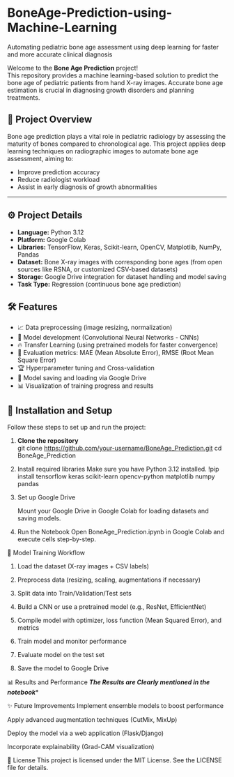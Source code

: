 # BoneAge-Prediction-using-Machine-Learning
Automating pediatric bone age assessment using deep learning for faster and more accurate clinical diagnosis

Welcome to the **Bone Age Prediction** project!  
This repository provides a machine learning-based solution to predict the bone age of pediatric patients from hand X-ray images. Accurate bone age estimation is crucial in diagnosing growth disorders and planning treatments.

## 📌 Project Overview

Bone age prediction plays a vital role in pediatric radiology by assessing the maturity of bones compared to chronological age. This project applies deep learning techniques on radiographic images to automate bone age assessment, aiming to:

- Improve prediction accuracy
- Reduce radiologist workload
- Assist in early diagnosis of growth abnormalities

---

## ⚙️ Project Details

- **Language:** Python 3.12
- **Platform:** Google Colab
- **Libraries:** TensorFlow, Keras, Scikit-learn, OpenCV, Matplotlib, NumPy, Pandas
- **Dataset:** Bone X-ray images with corresponding bone ages (from open sources like RSNA, or customized CSV-based datasets)
- **Storage:** Google Drive integration for dataset handling and model saving
- **Task Type:** Regression (continuous bone age prediction)

## 🛠️ Features

- 📈 Data preprocessing (image resizing, normalization)
- 🧠 Model development (Convolutional Neural Networks - CNNs)
- 🔥 Transfer Learning (using pretrained models for faster convergence)
- 🎯 Evaluation metrics: MAE (Mean Absolute Error), RMSE (Root Mean Square Error)
- 🏆 Hyperparameter tuning and Cross-validation
- 💾 Model saving and loading via Google Drive
- 📊 Visualization of training progress and results

## 🚀 Installation and Setup

Follow these steps to set up and run the project:

1. **Clone the repository**  
   git clone https://github.com/your-username/BoneAge_Prediction.git
   cd BoneAge_Prediction

2. Install required libraries
   Make sure you have Python 3.12 installed.
   !pip install tensorflow keras scikit-learn opencv-python matplotlib numpy pandas

3. Set up Google Drive

   Mount your Google Drive in Google Colab for loading datasets and saving models.
     
4. Run the Notebook
   Open BoneAge_Prediction.ipynb in Google Colab and execute cells step-by-step.

🧪 Model Training Workflow
1. Load the dataset (X-ray images + CSV labels)

2. Preprocess data (resizing, scaling, augmentations if necessary)

3. Split data into Train/Validation/Test sets

4. Build a CNN or use a pretrained model (e.g., ResNet, EfficientNet)

5. Compile model with optimizer, loss function (Mean Squared Error), and metrics

6. Train model and monitor performance

7. Evaluate model on the test set

8. Save the model to Google Drive

📊 Results and Performance
*****The Results are Clearly mentioned in the notebook******

✨ Future Improvements
Implement ensemble models to boost performance

Apply advanced augmentation techniques (CutMix, MixUp)

Deploy the model via a web application (Flask/Django)

Incorporate explainability (Grad-CAM visualization)

📜 License
This project is licensed under the MIT License. See the LICENSE file for details.
